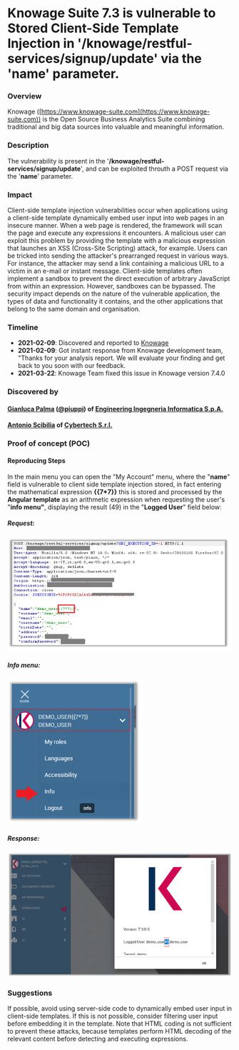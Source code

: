 
# Knowage Suite 7.3 is vulnerable to Stored Client-Side Template Injection in '/knowage/restful-services/signup/update' via the 'name' parameter.

### Overview

Knowage ([https://www.knowage-suite.com](https://www.knowage-suite.com)) is the Open Source Business Analytics Suite combining traditional and big data sources into valuable and meaningful information.

### Description
The vulnerability is present in the '**/knowage/restful-services/signup/update**', and can be exploited throuth a POST request via the '**name**' parameter.
  
### Impact
Client-side template injection vulnerabilities occur when applications using a client-side template dynamically embed user input into web pages in an insecure manner. When a web page is rendered, the framework will scan the page and execute any expressions it encounters. A malicious user can exploit this problem by providing the template with a malicious expression that launches an XSS (Cross-Site Scripting) attack, for example. Users can be tricked into sending the attacker's prearranged request in various ways. For instance, the attacker may send a link containing a malicious URL to a victim in an e-mail or instant message. 
Client-side templates often implement a sandbox to prevent the direct execution of arbitrary JavaScript from within an expression. However, sandboxes can be bypassed.
The security impact depends on the nature of the vulnerable application, the types of data and functionality it contains, and the other applications that belong to the same domain and organisation. 

### Timeline
- **2021-02-09**: Discovered and reported to [Knowage](https://www.knowage-suite.com)
- **2021-02-09**: Got instant response from Knowage development team, "Thanks for your analysis report. We will evaluate your finding and get back to you soon with our feedback.
- **2021-03-22**: Knowage Team fixed this issue in Knowage version 7.4.0

### Discovered by

#### [Gianluca Palma](https://www.linkedin.com/in/piuppi/) ([@piuppi](https://twitter.com/piuppi)) of [Engineering Ingegneria Informatica S.p.A.](https://www.eng.it)
#### [Antonio Scibilia](https://www.linkedin.com/in/nynuz/) of [Cybertech S.r.l.](https://cybertech.eu)


### Proof of concept (POC)
#### Reproducing Steps

In the main menu you can open the "My Account" menu, where the "**name**" field is vulnerable to client side template injection stored, in fact entering the mathematical expression **{{7*7}}** this is stored and processed by the **Angular template** as an arithmetic expression when requesting the user's "**info menu"**, displaying the result (49) in the "**Logged User**" field below:

##### Request:

![Screenshot](images/CSTI-Knowage7-3.png)


##### Info menu:

![Screenshot](images/CSTI-Knowage7-3-info.png)

##### Response:

![Screenshot](images/CSTI-Knowage7-3-info-resp.png)

### Suggestions

If possible, avoid using server-side code to dynamically embed user input in client-side templates. If this is not possible, consider filtering user input before embedding it in the template. Note that HTML coding is not sufficient to prevent these attacks, because templates perform HTML decoding of the relevant content before detecting and executing expressions.
